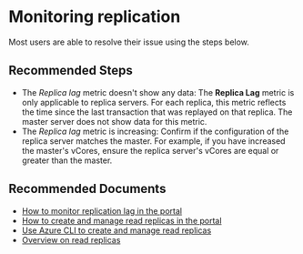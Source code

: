 <properties
    pageTitle="Monitoring replication in Azure Database for MariaDB"
    description="Metric issues"
    service="microsoft.dbformariadb"
    resource="servers"
    authors="ajlam"
    ms.author="andrela"
    displayOrder="420"
    selfHelpType="generic"
    supportTopicIds="32673563"
    resourceTags="servers, databases"
    productPesIds="16617"
    cloudEnvironments="public, Fairfax"
    articleId="4fcc0f1f-ce80-414d-bab3-33fb8303122d"
	ownershipId="AzureData_AzureDatabaseforMariaDB"
/>

# Monitoring replication

Most users are able to resolve their issue using the steps below.

## **Recommended Steps**

* The *Replica lag* metric doesn't show any data: The **Replica Lag** metric is only applicable to replica servers. For each replica, this metric reflects the time since the last transaction that was replayed on that replica. The master server does not show data for this metric.
* The *Replica lag* metric is increasing: Confirm if the configuration of the replica server matches the master. For example, if you have increased the master's vCores, ensure the replica server's vCores are equal or greater than the master.

## **Recommended Documents**

* [How to monitor replication lag in the portal](https://docs.microsoft.com/azure/mariadb/howto-read-replicas-portal#monitor-replication)<br>
* [How to create and manage read replicas in the portal](https://docs.microsoft.com/azure/mariadb/howto-read-replicas-portal)<br>
* [Use Azure CLI to create and manage read replicas](https://docs.microsoft.com/azure/mariadb/howto-read-replicas-cli)<br>
* [Overview on read replicas](https://docs.microsoft.com/azure/mariadb/concepts-read-replicas)
